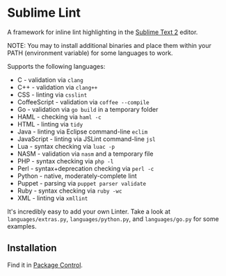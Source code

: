 Sublime Lint
=========

A framework for inline lint highlighting in the [Sublime Text 2](http://sublimetext.com "Sublime Text 2") editor.

NOTE: You may to install additional binaries and place them within your PATH (environment variable) for some languages to work.

Supports the following languages:

* C - validation via `clang`
* C++ - validation via `clang++`
* CSS - linting via `csslint`
* CoffeeScript - validation via `coffee --compile`
* Go - validation via `go build` in a temporary folder
* HAML - checking via `haml -c`
* HTML - linting via `tidy`
* Java - linting via Eclipse command-line `eclim`
* JavaScript - linting via JSLint command-line `jsl`
* Lua - syntax checking via `luac -p`
* NASM - validation via `nasm` and a temporary file
* PHP - syntax checking via `php -l`
* Perl - syntax+deprecation checking via `perl -c`
* Python - native, moderately-complete lint
* Puppet - parsing via `puppet parser validate`
* Ruby - syntax checking via `ruby -wc`
* XML - linting via `xmllint`

It's incredibly easy to add your own Linter. Take a look at `languages/extras.py`, `languages/python.py`, and `languages/go.py` for some examples.

Installation
-----

Find it in [Package Control](http://wbond.net/sublime_packages/package_control "Package Control").
